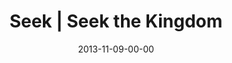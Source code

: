 ---
layout: message
category: message
series: "Kingdom Come"
title: "Seek | Seek the Kingdom"
date: 2013-11-09-00-00
message_id: 830
sc-permalink-url: "http://soundcloud.com/crdschurch/seek-seek-the-kingdom"
audio: "http://s3.amazonaws.com/crossroads-media/messages/audio/110913forweb.mp3"
audio-duration: "42:37"
description: "Brian Tome talks about seeking the Kingdom"
video: "http://s3.amazonaws.com/crossroads-media/messages/video/110913forweb.mp4"
video-duration: "42:37"
yt-video-id: "z7TE31UGeqM"
video-image: "http://s3.amazonaws.com/crossroads-media/images/btstill110913.jpg"
program: "http://s3.amazonaws.com/crossroads-media/documents/KingdomProgram_Week5_LO.pdf"
tag: 
 - brian-tome
 - kingdom-come
 - journey
 - crossroads-church
 - program
explicit: false
---